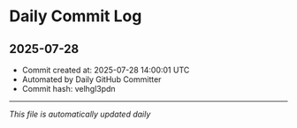 # Daily Commit Log

## 2025-07-28

- Commit created at: 2025-07-28 14:00:01 UTC
- Automated by Daily GitHub Committer
- Commit hash: velhgl3pdn

---
*This file is automatically updated daily*